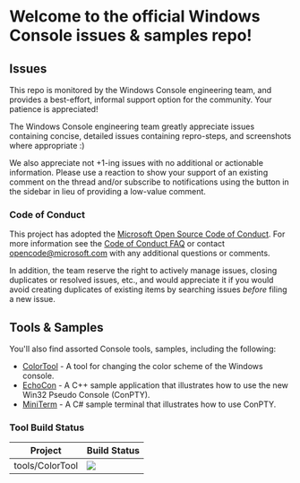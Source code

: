 # Welcome to the official Windows Console issues & samples repo! 

## Issues

This repo is monitored by the Windows Console engineering team, and provides a best-effort, informal support option for the community. Your patience is appreciated! 

The Windows Console engineering team greatly appreciate issues containing concise, detailed issues containing repro-steps, and screenshots where appropriate :)

We also appreciate not +1-ing issues with no additional or actionable information. Please use a reaction to show your support of an existing comment on the thread and/or subscribe to notifications using the button in the sidebar in lieu of providing a low-value comment.

### Code of Conduct
This project has adopted the [Microsoft Open Source Code of Conduct](https://opensource.microsoft.com/codeofconduct/). For more information see the [Code of Conduct FAQ](https://opensource.microsoft.com/codeofconduct/faq/) or contact opencode@microsoft.com with any additional questions or comments.

In addition, the team reserve the right to actively manage issues, closing duplicates or resolved issues, etc., and would appreciate it if you would avoid creating duplicates of existing items by searching issues _before_ filing a new issue.

## Tools & Samples
You'll also find assorted Console tools, samples, including the following: 

* [ColorTool](https://github.com/Microsoft/Console/tree/master/tools/ColorTool) - A tool for changing the color scheme of the Windows console.
* [EchoCon](https://github.com/Microsoft/console/tree/master/samples/ConPTY/EchoCon) - A C++ sample application that illustrates how to use the new Win32 Pseudo Console (ConPTY).
* [MiniTerm](https://github.com/Microsoft/console/tree/master/samples/ConPTY/MiniTerm) - A C# sample terminal that illustrates how to use ConPTY.

### Tool Build Status

Project|Build Status
---|---
tools/ColorTool|![](https://microsoft.visualstudio.com/_apis/public/build/definitions/c93e867a-8815-43c1-92c4-e7dd5404f1e1/17023/badge)
